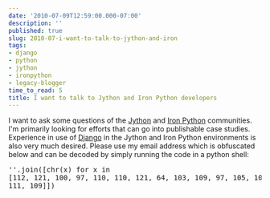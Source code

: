 ```yaml
---
date: '2010-07-09T12:59:00.000-07:00'
description: ''
published: true
slug: 2010-07-i-want-to-talk-to-jython-and-iron
tags:
- django
- python
- jython
- ironpython
- legacy-blogger
time_to_read: 5
title: I want to talk to Jython and Iron Python developers
---
```


I want to ask some questions of the <a href="www.jython.org/">Jython</a> and <a href="http://ironpython.net/">Iron Python</a> communities. I'm primarily looking for efforts that can go into publishable case studies. Experience in use of <a href="http://djangoproject.com">Django</a> in the Jython and Iron Python environments is also very much desired. Please use my email address which is obfuscated below and can be decoded by simply running the code in a python shell:<br /><pre class="prettyprint lang-py">''.join([chr(x) for x in [112, 121, 100, 97, 110, 110, 121, 64, 103, 109, 97, 105, 108, 46, 99, 111, 109]])</pre>
